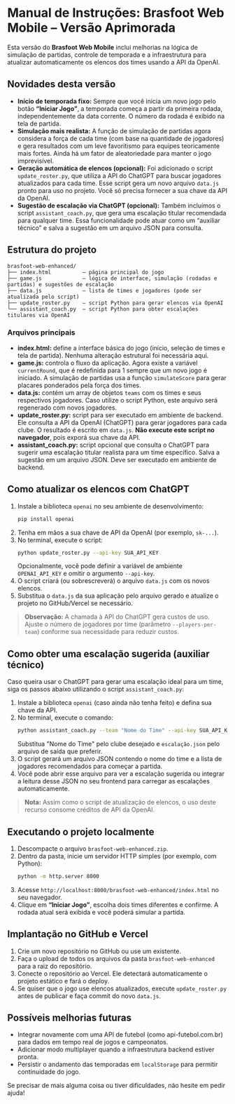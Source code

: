 # Manual de Instruções: Brasfoot Web Mobile – Versão Aprimorada

Esta versão do **Brasfoot Web Mobile** inclui melhorias na lógica de simulação de partidas, controle de temporada e a infraestrutura para atualizar automaticamente os elencos dos times usando a API da OpenAI.

## Novidades desta versão

- **Início de temporada fixo:** Sempre que você inicia um novo jogo pelo botão **“Iniciar Jogo”**, a temporada começa a partir da primeira rodada, independentemente da data corrente. O número da rodada é exibido na tela de partida.
- **Simulação mais realista:** A função de simulação de partidas agora considera a força de cada time (com base na quantidade de jogadores) e gera resultados com um leve favoritismo para equipes teoricamente mais fortes. Ainda há um fator de aleatoriedade para manter o jogo imprevisível.
- **Geração automática de elencos (opcional):** Foi adicionado o script `update_roster.py`, que utiliza a API do ChatGPT para buscar jogadores atualizados para cada time. Esse script gera um novo arquivo `data.js` pronto para uso no projeto. Você só precisa fornecer a sua chave da API da OpenAI.
 - **Sugestão de escalação via ChatGPT (opcional):** Também incluímos o script `assistant_coach.py`, que gera uma escalação titular recomendada para qualquer time. Essa funcionalidade pode atuar como um “auxiliar técnico” e salva a sugestão em um arquivo JSON para consulta.

## Estrutura do projeto

```
brasfoot-web-enhanced/
├── index.html          – página principal do jogo
├── game.js             – lógica de interface, simulação (rodadas e partidas) e sugestões de escalação
├── data.js             – lista de times e jogadores (pode ser atualizada pelo script)
├── update_roster.py    – script Python para gerar elencos via OpenAI
└── assistant_coach.py  – script Python para obter escalações titulares via OpenAI
```

### Arquivos principais

- **index.html:** define a interface básica do jogo (início, seleção de times e tela de partida). Nenhuma alteração estrutural foi necessária aqui.
- **game.js:** controla o fluxo da aplicação. Agora existe a variável `currentRound`, que é redefinida para 1 sempre que um novo jogo é iniciado. A simulação de partidas usa a função `simulateScore` para gerar placares ponderados pela força dos times.
- **data.js:** contém um array de objetos `teams` com os times e seus respectivos jogadores. Caso utilize o script Python, este arquivo será regenerado com novos jogadores.
- **update_roster.py:** script para ser executado em ambiente de backend. Ele consulta a API da OpenAI (ChatGPT) para gerar jogadores para cada clube. O resultado é escrito em `data.js`. **Não execute este script no navegador**, pois exporá sua chave da API.
 - **assistant_coach.py:** script opcional que consulta o ChatGPT para sugerir uma escalação titular realista para um time específico. Salva a sugestão em um arquivo JSON. Deve ser executado em ambiente de backend.

## Como atualizar os elencos com ChatGPT

1. Instale a biblioteca `openai` no seu ambiente de desenvolvimento:
   ```bash
   pip install openai
   ```
2. Tenha em mãos a sua chave de API da OpenAI (por exemplo, `sk-...`).
3. No terminal, execute o script:
   ```bash
   python update_roster.py --api-key SUA_API_KEY
   ```
   Opcionalmente, você pode definir a variável de ambiente `OPENAI_API_KEY` e omitir o argumento `--api-key`.
4. O script criará (ou sobrescreverá) o arquivo `data.js` com os novos elencos.
5. Substitua o `data.js` da sua aplicação pelo arquivo gerado e atualize o projeto no GitHub/Vercel se necessário.

> **Observação:** A chamada à API do ChatGPT gera custos de uso. Ajuste o número de jogadores por time (parâmetro `--players-per-team`) conforme sua necessidade para reduzir custos.

## Como obter uma escalação sugerida (auxiliar técnico)

Caso queira usar o ChatGPT para gerar uma escalação ideal para um time, siga os passos abaixo utilizando o script `assistant_coach.py`:

1. Instale a biblioteca `openai` (caso ainda não tenha feito) e defina sua chave da API.
2. No terminal, execute o comando:
   ```bash
   python assistant_coach.py --team "Nome do Time" --api-key SUA_API_KEY --output escalação.json
   ```
   Substitua "Nome do Time" pelo clube desejado e `escalação.json` pelo arquivo de saída que preferir.
3. O script gerará um arquivo JSON contendo o nome do time e a lista de jogadores recomendados para começar a partida.
4. Você pode abrir esse arquivo para ver a escalação sugerida ou integrar a leitura desse JSON no seu frontend para carregar as escalações automaticamente.

> **Nota:** Assim como o script de atualização de elencos, o uso deste recurso consome créditos de API da OpenAI.

## Executando o projeto localmente

1. Descompacte o arquivo `brasfoot-web-enhanced.zip`.
2. Dentro da pasta, inicie um servidor HTTP simples (por exemplo, com Python):
   ```bash
   python -m http.server 8000
   ```
3. Acesse `http://localhost:8000/brasfoot-web-enhanced/index.html` no seu navegador.
4. Clique em **“Iniciar Jogo”**, escolha dois times diferentes e confirme. A rodada atual será exibida e você poderá simular a partida.

## Implantação no GitHub e Vercel

1. Crie um novo repositório no GitHub ou use um existente.
2. Faça o upload de todos os arquivos da pasta `brasfoot-web-enhanced` para a raiz do repositório.
3. Conecte o repositório ao Vercel. Ele detectará automaticamente o projeto estático e fará o deploy.
4. Se quiser que o jogo use elencos atualizados, execute `update_roster.py` antes de publicar e faça commit do novo `data.js`.

## Possíveis melhorias futuras

- Integrar novamente com uma API de futebol (como api-futebol.com.br) para dados em tempo real de jogos e campeonatos.
- Adicionar modo multiplayer quando a infraestrutura backend estiver pronta.
- Persistir o andamento das temporadas em `localStorage` para permitir continuidade do jogo.

Se precisar de mais alguma coisa ou tiver dificuldades, não hesite em pedir ajuda!